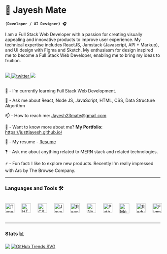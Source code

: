 # 🦉 Jayesh Mate

**`(Developer / UI Designer) 🎧`**

I am a Full Stack Web Developer with a passion for creating visually appealing and innovative products to improve user experience. My technical expertise includes ReactJS, Jamstack (Javascript, API + Markup), and UI design with Figma and Sketch. My enthusiasm for design inspired me to become a Full Stack Web Developer, enabling me to bring my ideas to fruition.

<br>

<div>
<a href="https://www.linkedin.com/in/jayeshmate/">
    <img src="https://custom-icon-badges.demolab.com/badge/-LinkedIn%20-blue?style=for-the-badge&logoColor=white&logo=linkedin" style="max-width: 100%;"/>
</a>
<a href="https://twitter.com/justtJayesh">
    <img src="https://camo.githubusercontent.com/13039975938e719b60e38191d050a182c1615f0e64a87494792c510ee111917a/68747470733a2f2f696d672e736869656c64732e696f2f62616467652f747769747465722d2532333030616365652e7376673f267374796c653d666f722d7468652d6261646765266c6f676f3d74776974746572266c6f676f436f6c6f723d7768697465" alt="twitter" data-canonical-src="https://img.shields.io/badge/twitter-%2300acee.svg?&amp;style=for-the-badge&amp;logo=twitter&amp;logoColor=white" style="max-width: 100%;">
</a>
<a href="https://www.behance.net/jayeshtaco">
    <img src="https://custom-icon-badges.demolab.com/badge/-Behance%20-black?style=for-the-badge&logoColor=white&logo=behance"/>
</a>
</div>

<br>

🌱 - I’m currently learning Full Stack Web Development.

💬 - Ask me about React, Node JS, JavaScript, HTML, CSS, Data Structure Algorithm

📫 - How to reach me: Jayesh23mate@gmail.com

🧾 - Want to know more about me? **My Portfolio:** https://justtjayesh.github.io/

📄 - My resume - [Resume](https://drive.google.com/drive/u/0/folders/1UCvye4OWA8hdtiwYMVziRK9-qSmv3Tpb)

❓ - Ask me about anything related to MERN stack and related technologies.

⚡  - Fun fact: I like to explore new products. Recently I'm really impressed with Arc by The Browse Company.

<hr>

<h3> Languages and Tools 🛠 </h3>
<br>
<div style="display:flex;">
    <div style="margin-right:20px">
     <a target="_blank" rel="noopener noreferrer nofollow" href="https://camo.githubusercontent.com/c04208976fe84f5bfd2111ba446acf65ff373c962ed80bbf7aa028820a5bbd79/68747470733a2f2f63646e2e6a7364656c6976722e6e65742f67682f64657669636f6e732f64657669636f6e2f69636f6e732f747970657363726970742f747970657363726970742d706c61696e2e737667"><img align="left" alt="TypeScript" width="30px" src="https://camo.githubusercontent.com/c04208976fe84f5bfd2111ba446acf65ff373c962ed80bbf7aa028820a5bbd79/68747470733a2f2f63646e2e6a7364656c6976722e6e65742f67682f64657669636f6e732f64657669636f6e2f69636f6e732f747970657363726970742f747970657363726970742d706c61696e2e737667" data-canonical-src="https://cdn.jsdelivr.net/gh/devicons/devicon/icons/typescript/typescript-plain.svg" style="max-width: 100%;"></a>
    </div>
    <div style="margin-right:20px">
        <a target="_blank" rel="noopener noreferrer nofollow" href="https://camo.githubusercontent.com/d458b55282fc167f5a189b35e54f966acdd5100d9331d90bea6416f2805e7f95/68747470733a2f2f63646e2e6a7364656c6976722e6e65742f67682f64657669636f6e732f64657669636f6e2f69636f6e732f68746d6c352f68746d6c352d706c61696e2e737667"><img align="left" alt="HTML" width="30px" src="https://camo.githubusercontent.com/d458b55282fc167f5a189b35e54f966acdd5100d9331d90bea6416f2805e7f95/68747470733a2f2f63646e2e6a7364656c6976722e6e65742f67682f64657669636f6e732f64657669636f6e2f69636f6e732f68746d6c352f68746d6c352d706c61696e2e737667" data-canonical-src="https://cdn.jsdelivr.net/gh/devicons/devicon/icons/html5/html5-plain.svg" style="max-width: 100%;"></a>
    </div>
    <div style="margin-right:20px">
        <a target="_blank" rel="noopener noreferrer nofollow" href="https://camo.githubusercontent.com/ad8fbf7f75f04b296b72beb893acf572b364e69ec35ea41a68a29507f5b1cd1b/68747470733a2f2f63646e2e6a7364656c6976722e6e65742f67682f64657669636f6e732f64657669636f6e2f69636f6e732f637373332f637373332d706c61696e2e737667"><img align="left" alt="CSS" width="30px" src="https://camo.githubusercontent.com/ad8fbf7f75f04b296b72beb893acf572b364e69ec35ea41a68a29507f5b1cd1b/68747470733a2f2f63646e2e6a7364656c6976722e6e65742f67682f64657669636f6e732f64657669636f6e2f69636f6e732f637373332f637373332d706c61696e2e737667" data-canonical-src="https://cdn.jsdelivr.net/gh/devicons/devicon/icons/css3/css3-plain.svg" style="max-width: 100%;"></a>
    </div>
    <div style="margin-right:20px">
        <a target="_blank" rel="noopener noreferrer nofollow" href="https://camo.githubusercontent.com/528e232c728b497080cbf31d2a7e797caa81e402ff81643f79b2c2c395a29f17/68747470733a2f2f63646e2e6a7364656c6976722e6e65742f67682f64657669636f6e732f64657669636f6e2f69636f6e732f6a6176617363726970742f6a6176617363726970742d706c61696e2e737667"><img align="left" alt="JavaScript" width="30px" src="https://camo.githubusercontent.com/528e232c728b497080cbf31d2a7e797caa81e402ff81643f79b2c2c395a29f17/68747470733a2f2f63646e2e6a7364656c6976722e6e65742f67682f64657669636f6e732f64657669636f6e2f69636f6e732f6a6176617363726970742f6a6176617363726970742d706c61696e2e737667" data-canonical-src="https://cdn.jsdelivr.net/gh/devicons/devicon/icons/javascript/javascript-plain.svg" style="max-width: 100%;"></a>
    </div>
    <div style="margin-right:20px">
        <a target="_blank" rel="noopener noreferrer nofollow" href="https://camo.githubusercontent.com/27d0b117da00485c56d69aef0fa310a3f8a07abecc8aa15fa38c8b78526c60ac/68747470733a2f2f63646e2e6a7364656c6976722e6e65742f67682f64657669636f6e732f64657669636f6e2f69636f6e732f72656163742f72656163742d6f726967696e616c2e737667"><img align="left" alt="React" width="30px" src="https://camo.githubusercontent.com/27d0b117da00485c56d69aef0fa310a3f8a07abecc8aa15fa38c8b78526c60ac/68747470733a2f2f63646e2e6a7364656c6976722e6e65742f67682f64657669636f6e732f64657669636f6e2f69636f6e732f72656163742f72656163742d6f726967696e616c2e737667" data-canonical-src="https://cdn.jsdelivr.net/gh/devicons/devicon/icons/react/react-original.svg" style="max-width: 100%;"></a>
    </div>
    <div style="margin-right:20px">
        <a target="_blank" rel="noopener noreferrer nofollow" href="https://camo.githubusercontent.com/900baefb89e187c8b32cdbb3b440d1502fe8f30a1a335cc5dc5868af0142f8b1/68747470733a2f2f63646e2e6a7364656c6976722e6e65742f67682f64657669636f6e732f64657669636f6e2f69636f6e732f6e6f64656a732f6e6f64656a732d6f726967696e616c2e737667"><img align="left" alt="NodeJS" width="30px" src="https://camo.githubusercontent.com/900baefb89e187c8b32cdbb3b440d1502fe8f30a1a335cc5dc5868af0142f8b1/68747470733a2f2f63646e2e6a7364656c6976722e6e65742f67682f64657669636f6e732f64657669636f6e2f69636f6e732f6e6f64656a732f6e6f64656a732d6f726967696e616c2e737667" data-canonical-src="https://cdn.jsdelivr.net/gh/devicons/devicon/icons/nodejs/nodejs-original.svg" style="max-width: 100%;"></a>
    </div>
    <div style="margin-right:20px">
        <a target="_blank" rel="noopener noreferrer nofollow" href="https://camo.githubusercontent.com/43a3630f8c7313521f8202ad5de3905565d7e3b42708ca7854fec4c5d92817b3/68747470733a2f2f63646e2e6a7364656c6976722e6e65742f67682f64657669636f6e732f64657669636f6e2f69636f6e732f707974686f6e2f707974686f6e2d706c61696e2e737667"><img align="left" alt="Python" width="30px" src="https://camo.githubusercontent.com/43a3630f8c7313521f8202ad5de3905565d7e3b42708ca7854fec4c5d92817b3/68747470733a2f2f63646e2e6a7364656c6976722e6e65742f67682f64657669636f6e732f64657669636f6e2f69636f6e732f707974686f6e2f707974686f6e2d706c61696e2e737667" data-canonical-src="https://cdn.jsdelivr.net/gh/devicons/devicon/icons/python/python-plain.svg" style="max-width: 100%;"></a>
    </div>
    <div style="margin-right:20px">
        <a href="https://www.mongodb.com/" rel="nofollow"><img src="https://camo.githubusercontent.com/e643754982a9dba595811285c08c4667f1062a17d9e7eca8dd16b43995bf372b/68747470733a2f2f70726f66696c696e61746f722e7269736861762e6465762f736b696c6c732d6173736574732f6d6f6e676f64622d6f726967696e616c2d776f72646d61726b2e737667" alt="MongoDB" align="left" data-canonical-src="https://profilinator.rishav.dev/skills-assets/mongodb-original-wordmark.svg" width="32px" style="max-width: 100%;"></a>
    </div>
    <div style="margin-right:20px">
        <a href="https://redux.js.org/" rel="nofollow"><img src="https://camo.githubusercontent.com/b81456c0e15928e93c1e5f4d06b6a6938718d8f106a8169a570cd42b5e32f608/68747470733a2f2f70726f66696c696e61746f722e7269736861762e6465762f736b696c6c732d6173736574732f72656475782d6f726967696e616c2e737667" alt="Redux" align="left" data-canonical-src="https://profilinator.rishav.dev/skills-assets/redux-original.svg" width="30px" style="max-width: 100%;"></a>
    </div>
    <div style="margin-right:20px">
        <a href="https://www.figma.com/" rel="nofollow"><img src="https://camo.githubusercontent.com/db639beaeee1c24ed7979a95becbfb0e8067e8e0526d7ce3a74dcb488e6d41fc/68747470733a2f2f70726f66696c696e61746f722e7269736861762e6465762f736b696c6c732d6173736574732f6669676d612d69636f6e2e737667" align="left" alt="Figma" width="30px" data-canonical-src="https://profilinator.rishav.dev/skills-assets/figma-icon.svg" style="max-width: 100%;"></a>
    </div>
    <div style="margin-right:20px"></div>
    <div style="margin-right:20px"></div>
</div>
<br>
<hr>
<h3>Stats 📊</h3>
<div>
    <p dir="auto"><a target="_blank" rel="noopener noreferrer nofollow" href="https://camo.githubusercontent.com/bac4a052b2e81e8fecdb785d0c61c59bd469c840a37ec8bd6bacd3e0fa42a90b/68747470733a2f2f6769746875622d726561646d652d73746174732e76657263656c2e6170702f6170693f757365726e616d653d6a757374744a61796573682673686f775f69636f6e733d7472756526636f756e745f707269766174653d7472756526686964655f626f726465723d74727565"><img src="https://camo.githubusercontent.com/bac4a052b2e81e8fecdb785d0c61c59bd469c840a37ec8bd6bacd3e0fa42a90b/68747470733a2f2f6769746875622d726561646d652d73746174732e76657263656c2e6170702f6170693f757365726e616d653d6a757374744a61796573682673686f775f69636f6e733d7472756526636f756e745f707269766174653d7472756526686964655f626f726465723d74727565" align="left" data-canonical-src="https://github-readme-stats.vercel.app/api?username=justtJayesh&amp;show_icons=true&amp;count_private=true&amp;hide_border=true" style="max-width: 100%;"></a></p>
</div>



[![GitHub Trends SVG](https://api.githubtrends.io/user/svg/justtJayesh/langs)](https://githubtrends.io)

